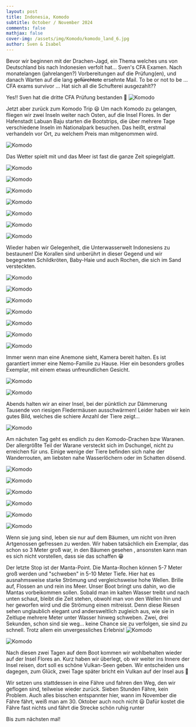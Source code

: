 ```yaml
---
layout: post
title: Indonesia, Komodo
subtitle: October / November 2024
comments: false
mathjax: false
cover-img: /assets/img/Komodo/komodo_land_6.jpg
author: Sven & Isabel
---
```

Bevor wir beginnen mit der Drachen-Jagd, ein Thema welches uns von Deutschland bis nach Indonesien verfolt hat... Sven's CFA Examen. 
Nach monatelangen (jahrelangen?) Vorbereitungen auf die Prüfung(en), und danach Warten auf die lang  ~~gefürchtete~~ ersehnte Mail. To be or not to be ... CFA exams survivor ...
Hat sich all die Schufterei ausgezahlt??

Yes!! Sven hat die dritte CFA Prüfung bestanden 🙌 
![Komodo](/assets/img/Komodo/cfa_pass.jpg)


Jetzt aber zurück zum Komodo Trip 😃
Um nach Komodo zu gelangen, fliegen wir zwei Inseln weiter nach Osten, auf die Insel Flores. 
In der Hafenstadt Labuan Baju starten die Bootstrips, die über mehrere Tage verschiedene Inseln im Nationalpark besuchen. 
Das heißt, erstmal verhandeln vor Ort, zu welchem Preis man mitgenommen wird.

![Komodo](/assets/img/Komodo/komodo_land_9.jpg)


Das Wetter spielt mit und das Meer ist fast die ganze Zeit spiegelglatt. 

![Komodo](/assets/img/Komodo/komodo_land_1.jpg)

![Komodo](/assets/img/Komodo/komodo_land_2.jpg)

![Komodo](/assets/img/Komodo/komodo_land_3.jpg)

![Komodo](/assets/img/Komodo/komodo_land_5.jpg)

![Komodo](/assets/img/Komodo/komodo_land_4.jpg)

![Komodo](/assets/img/Komodo/komodo_land_8.jpg)

![Komodo](/assets/img/Komodo/komodo_land_6.jpg)


Wieder haben wir Gelegenheit, die Unterwasserwelt Indonesiens zu bestaunen! 
Die Korallen sind unberührt in dieser Gegend und wir begegneten Schildkröten, Baby-Haie und auch Rochen, die sich im Sand versteckten.

![Komodo](/assets/img/Komodo/komodo_underwater_1.JPG)

![Komodo](/assets/img/Komodo/komodo_underwater_2.JPG)

![Komodo](/assets/img/Komodo/komodo_underwater_3.JPG)

![Komodo](/assets/img/Komodo/komodo_underwater_4.JPG)

![Komodo](/assets/img/Komodo/komodo_underwater_turtle_1.jpg)

![Komodo](/assets/img/Komodo/komodo_underwater_turtle_2.jpg)

![Komodo](/assets/img/Komodo/komdo_underwater_small_ray.JPG)

Immer wenn man eine Anemone sieht, Kamera bereit halten. Es ist garantiert immer eine Nemo-Familie zu Hause. Hier ein besonders großes Exemplar, mit einem etwas unfreundlichen Gesicht.

![Komodo](/assets/img/Komodo/komodo_underwater_5.JPG)

![Komodo](/assets/img/Komodo/komodo_underwater_6.JPG)

Abends halten wir an einer Insel, bei der pünktlich zur Dämmerung Tausende von riesigen Fledermäusen ausschwärmen! 
Leider haben wir kein gutes Bild, welches die schiere Anzahl der Tiere zeigt... 

![Komodo](/assets/img/Komodo/komodo_land_bats.jpg)

Am nächsten Tag geht es endlich zu den Komodo-Drachen bzw Waranen. Der allergrößte Teil der Warane versteckt sich im Dschungel, nicht zu erreichen für uns. 
Einige wenige der Tiere befinden sich nahe der Wanderrouten, am liebsten nahe Wasserlöchern oder im Schatten dösend.

![Komodo](/assets/img/Komodo/komodo_land_7.jpg)

![Komodo](/assets/img/Komodo/komodo_dragon_1.jpg)

![Komodo](/assets/img/Komodo/komodo_dragon_2.jpg)

![Komodo](/assets/img/Komodo/komodo_dragon_3.jpg)

![Komodo](/assets/img/Komodo/komodo_dragon_4.jpg)

![Komodo](/assets/img/Komodo/komodo_dragon_5.jpg)

Wenn sie jung sind, leben sie nur auf dem Bäumen, um nicht von ihren Artgenossen gefressen zu werden. Wir haben tatsächlich ein Exemplar, das schon so 3 Meter groß war, in den Bäumen gesehen , ansonsten kann man es sich nicht vorstellen, dass sie das schaffen 😁


Der letzte Stop ist der Manta-Point. Die Manta-Rochen können 5-7 Meter groß werden und "schweben" in 5-10 Meter Tiefe.
Hier hat es ausnahmsweise starke Strömung und vergleichsweise hohe Wellen. Brille auf, Flossen an und rein ins Meer. 
Unser Boot bringt uns dahin, wo die Mantas vorbeikommen sollen. 
Sobald man im kalten Wasser treibt und nach unten schaut, bleibt die Zeit stehen, obwohl man von den Wellen hin und her geworfen wird und die Strömung einen mitreisst. 
Denn diese Riesen sehen unglaublich elegant und andersweltlich zugleich aus, wie sie in Zeitlupe mehrere Meter unter Wasser hinweg schweben. Zwei, drei Sekunden, schon sind sie weg… keine Chance sie zu verfolgen, sie sind zu schnell.
Trotz allem ein unvergessliches Erlebnis!
![Komodo](/assets/img/Komodo/komodo_underwater_manta_1.jpg)

![Komodo](/assets/img/Komodo/komodo_underwater_manta_2.jpg)

Nach diesen zwei Tagen auf dem Boot kommen wir wohlbehalten wieder auf der Insel Flores an. Kurz haben wir überlegt, ob wir weiter ins Innere der Insel reisen, dort soll es schöne Vulkan-Seen geben. Wir entscheiden uns dagegen, zum Glück, zwei Tage später bricht ein Vulkan auf der Insel aus 🙈

Wir setzen uns stattdessen in eine Fähre und fahren den Weg, den wir geflogen sind, teilweise wieder zurück. Sieben Stunden Fähre, kein Problem. Auch alles bisschen entspannter hier, wann im November die Fähre fährt, weiß man am 30. Oktober auch noch nicht 😃 Dafür kostet die Fähre fast nichts und fährt die Strecke schön ruhig runter

Bis zum nächsten mal!

